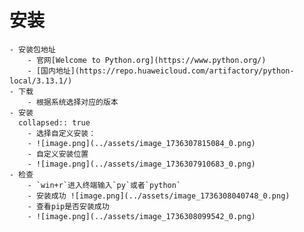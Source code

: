 # 安装
	- 安装包地址
		- 官网[Welcome to Python.org](https://www.python.org/)
		- [国内地址](https://repo.huaweicloud.com/artifactory/python-local/3.13.1/)
	- 下载
		- 根据系统选择对应的版本
	- 安装
	  collapsed:: true
		- 选择自定义安装：
		- ![image.png](../assets/image_1736307815084_0.png)
		- 自定义安装位置
		- ![image.png](../assets/image_1736307910683_0.png)
	- 检查
		- `win+r`进入终端输入`py`或者`python`
		- 安装成功 ![image.png](../assets/image_1736308040748_0.png)
		- 查看pip是否安装成功
		- ![image.png](../assets/image_1736308099542_0.png)